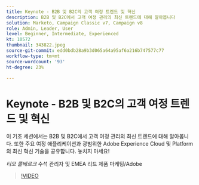 ```yaml
---
title: Keynote - B2B 및 B2C의 고객 여정 트렌드 및 혁신
description: B2B 및 B2C에서 고객 여정 관리의 최신 트렌드에 대해 알아봅니다
solution: Marketo, Campaign Classic v7, Campaign v8
role: Admin, Leader, User
level: Beginner, Intermediate, Experienced
kt: 10572
thumbnail: 343822.jpeg
source-git-commit: edd0bdb28a9b3d065a64a95af6a216b747577c77
workflow-type: tm+mt
source-wordcount: '93'
ht-degree: 23%

---
```


# Keynote - B2B 및 B2C의 고객 여정 트렌드 및 혁신

이 기조 세션에서는 B2B 및 B2C에서 고객 여정 관리의 최신 트렌드에 대해 알아봅니다. 또한 주요 여정 애플리케이션과 광범위한 Adobe Experience Cloud 및 Platform의 최신 혁신 기술을 공유합니다. 놓치지 마세요!

*티모 콜베르크* 수석 관리자 및 EMEA 리드 제품 마케팅/Adobe

>[!VIDEO](https://video.tv.adobe.com/v/343822/?quality=12&learn=on)
